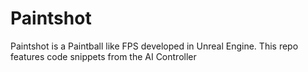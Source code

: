 # Paintshot
Paintshot is a Paintball like FPS developed in Unreal Engine. This repo features code snippets from the AI Controller 
